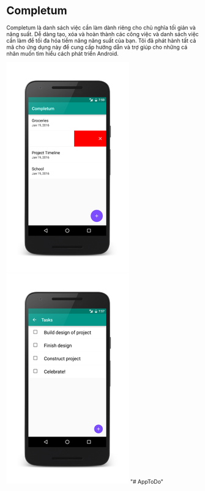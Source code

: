 # Completum
Completum là danh sách việc cần làm dành riêng cho chủ nghĩa tối giản và năng suất. Dễ dàng tạo, xóa và hoàn thành các công việc và danh sách việc cần làm để tối đa hóa tiềm năng năng suất của bạn. Tôi đã phát hành tất cả mã cho ứng dụng này để cung cấp hướng dẫn và trợ giúp cho những cá nhân muốn tìm hiểu cách phát triển Android.

<img src = "mainscreen-delete.png" alt="Completum" height="550" width="320"/>
<img src = "task-nodelete.png" alt="Task" height="550" width="320"/>
"# AppToDo" 
